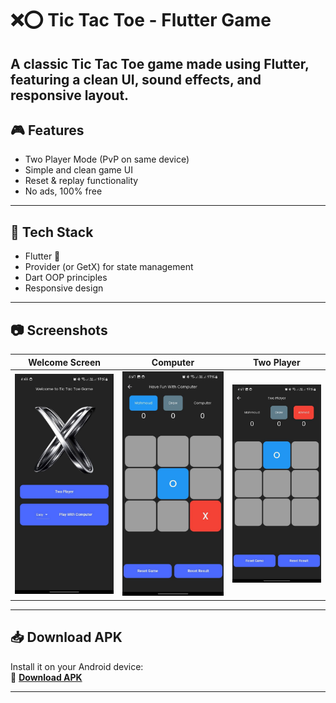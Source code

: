 # ❌⭕ Tic Tac Toe - Flutter Game

A classic **Tic Tac Toe** game made using **Flutter**, featuring a clean UI, sound effects, and responsive layout.
---

## 🎮 Features

- Two Player Mode (PvP on same device)
- Simple and clean game UI
- Reset & replay functionality
- No ads, 100% free

---

## 🚀 Tech Stack

- Flutter 💙
- Provider (or GetX) for state management
- Dart OOP principles
- Responsive design

---

## 📷 Screenshots

| Welcome Screen | Computer | Two Player |
|------------|---------|------------|
| ![start](assets/images/welcome.jpg) | ![in_game](assets/images/computer.jpg) | ![game_over](assets/images/two_player.jpg) |

---


## 📥 Download APK

Install it on your Android device:  
📱 **[Download APK](https://drive.google.com/file/d/1k0-1t96tmNWv3cbzIa6SQ4N4lVs9BK3L/view?usp=drive_link)**

---
